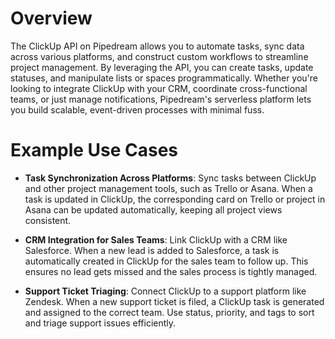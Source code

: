 # Overview

The ClickUp API on Pipedream allows you to automate tasks, sync data across various platforms, and construct custom workflows to streamline project management. By leveraging the API, you can create tasks, update statuses, and manipulate lists or spaces programmatically. Whether you're looking to integrate ClickUp with your CRM, coordinate cross-functional teams, or just manage notifications, Pipedream's serverless platform lets you build scalable, event-driven processes with minimal fuss.

# Example Use Cases

- **Task Synchronization Across Platforms**: Sync tasks between ClickUp and other project management tools, such as Trello or Asana. When a task is updated in ClickUp, the corresponding card on Trello or project in Asana can be updated automatically, keeping all project views consistent.

- **CRM Integration for Sales Teams**: Link ClickUp with a CRM like Salesforce. When a new lead is added to Salesforce, a task is automatically created in ClickUp for the sales team to follow up. This ensures no lead gets missed and the sales process is tightly managed.

- **Support Ticket Triaging**: Connect ClickUp to a support platform like Zendesk. When a new support ticket is filed, a ClickUp task is generated and assigned to the correct team. Use status, priority, and tags to sort and triage support issues efficiently.
